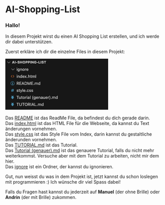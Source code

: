 # AI-Shopping-List

### Hallo!

In diesem Projekt wirst du einen AI Shopping List erstellen, und ich werde dir dabei unterstützen. <br>

Zuerst erkläre ich dir die einzelne Files in diesem Projekt:

![Project-Files](/ignore/Project_Files.png)

Das [README](/README.md) ist das ReadMe File, da befindest du dich gerade darin. <br>
Das [index.html](/index.html) ist das HTML File für die Webseite, da kannst du Text änderungen vornehmen. <br>
Das [style.css](/style.css) ist das Style File vom Index, darin kannst du gestaltliche änderunden vornehmen. <br>
Das [TUTORIAL.md](/TUTORIAL.md) ist das Tutorial. <br>
Das [Tutorial (genauer).md](/Tutorial%20(genauer).md) ist das genauere Tutorial, falls du nicht mehr weiterkommst. Versuche aber mit dem Tutorial zu arbeiten, nicht mir dem hier. <br>
Das [ignore](/ignore/) ist ein Ordner, der kannst du ignonieren. <br>

Gut, nun weisst du was in dem Projekt ist, jetzt kannst du schon loslegen mit programmieren :) Ich wünsche dir viel Spass dabei!

Falls du Fragen hast kannst du jederzeit auf **Manuel** (der ohne Brille) oder **Andrin** (der mit Brille) zukommen.